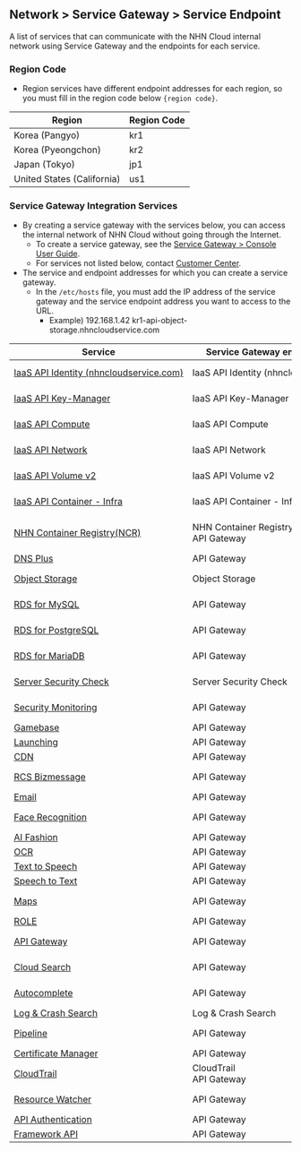## Network > Service Gateway > Service Endpoint

A list of services that can communicate with the NHN Cloud internal network using Service Gateway and the endpoints for each service.

### Region Code

* Region services have different endpoint addresses for each region, so you must fill in the region code below `{region code}`.

| Region | Region Code |
| --- | ----- |
| Korea (Pangyo) | kr1 |
| Korea (Pyeongchon) | kr2 |
| Japan (Tokyo) | jp1 |
| United States (California) | us1 |

### Service Gateway Integration Services

* By creating a service gateway with the services below, you can access the internal network of NHN Cloud without going through the Internet.
    * To create a service gateway, see the [Service Gateway > Console User Guide](/Network/Service%20Gateway/zh/console-guide/).
    * For services not listed below, contact [Customer Center](https://www.nhncloud.com/kr/support/inquiry).
* The service and endpoint addresses for which you can create a service gateway.
    * In the `/etc/hosts` file, you must add the IP address of the service gateway and the service endpoint address you want to access to the URL.
        * Example) 192.168.1.42 kr1-api-object-storage.nhncloudservice.com

| Service | Service Gateway endpoint name | Endpoint address |
| --- | ------------------ | -------- |
| [IaaS API Identity (nhncloudservice.com)](/Compute/Compute/zh/identity-api/#token) | IaaS API Identity (nhncloudservice.com) | https://api-identity-infrastructure.nhncloudservice.com |
| [IaaS API Key-Manager](/Network/Load%20Balancer/zh/public-api/) | IaaS API Key-Manager | https://{region code}-api-key-manager-infrastructure.nhncloudservice.com |
| [IaaS API Compute](/Compute/Instance/zh/public-api/) | IaaS API Compute | https://{region code}-api-instance-infrastructure.nhncloudservice.com |
| [IaaS API Network](/Network/VPC/zh/public-api/) | IaaS API Network | https://{region code}-api-network-infrastructure.nhncloudservice.com |
| [IaaS API Volume v2](/Storage/Block%20Storage/zh/public-api/) | IaaS API Volume v2 | https://{region code}-api-block-storage-infrastructure.nhncloudservice.com |
| [IaaS API Container - Infra](/Container/NKS/zh/public-api/) | IaaS API Container - Infra | https://{region code}-api-kubernetes-infrastructure.nhncloudservice.com |
| [NHN Container Registry(NCR)](/Container/NCR/zh/public-api) | NHN Container Registry(NCR)<br>API Gateway | User registry URI<br>https://{region code}-ncr.api.nhncloudservice.com |
| [DNS Plus](/Network/DNS%20Plus/zh/api-guide/) | API Gateway | https://dnsplus.api.nhncloudservice.com |
| [Object Storage](/Storage/Object%20Storage/zh/api-guide/) | Object Storage | https://{region code}-api-object-storage.nhncloudservice.com |
| [RDS for MySQL](/Database/RDS%20for%20MySQL/zh/api-guide-v3.0/) | API Gateway | https://{region code}-rds-mysql.api.nhncloudservice.com |
| [RDS for PostgreSQL](/Database/RDS%20for%20PostgreSQL/zh/api-guide-v1.0/) | API Gateway | https://{region code}-rds-postgres.api.nhncloudservice.com |
| [RDS for MariaDB](/Database/RDS%20for%20MariaDB/zh/api-guide-v3.0/) | API Gateway | https://{region code}-rds-mariadb.api.nhncloudservice.com |
| [Server Security Check](/Security/Server%20Security%20Check/zh/Overview/) | Server Security Check | https://api-serversecuritycheck.nhncloudservice.com |
| [Security Monitoring](/Security/Security%20Monitoring/zh/api-guide-v1.1/) | API Gateway | https://{region code}-secmon.api.nhncloudservice.com |
| [Gamebase](/Game/Gamebase/zh/api-guide/) | API Gateway | https://api-gamebase.nhncloudservice.com|
| [Launching](/Game/Launching/zh/api-guide/) | API Gateway | https://launching.api.nhncloudservice.com |
| [CDN](/Contents%20Delivery/CDN/zh/api-guide-v2.0/) | API Gateway | https://cdn.api.nhncloudservice.com |
| [RCS Bizmessage](/Notification/RCS%20Bizmessage/zh/api-guide/) | API Gateway | https://rcs-bizmessage.api.nhncloudservice.com |
| [Email](/Notification/Email/zh/api-guide/) | API Gateway | https://email.api.nhncloudservice.com |
| [Face Recognition](/AI%20Service/Face%20Recognition/zh/api-guide-v2.0/) | API Gateway | https://face-recognition.api.nhncloudservice.com |
| [AI Fashion](/AI%20Service/AI%20Fashion/zh/api-guide-v2.0/) | API Gateway | https://api-aifashion.nhncloudservice.com |
| [OCR](/AI%20Service/OCR/zh/general-ocr-api-guide/) | API Gateway | https://ocr.api.nhncloudservice.com |
| [Text to Speech](/AI%20Service/Text%20to%20Speech/zh/api-guide/) | API Gateway | https://speech.api.nhncloudservice.com |
| [Speech to Text](/AI%20Service/Speech%20to%20Text/zh/api-guide/) | API Gateway | https://speech.api.nhncloudservice.com |
| [Maps](/Application%20Service/Maps/zh/api-guide-v3.0/) | API Gateway | https://{region code}-maps.api.nhncloudservice.com |
| [ROLE](/Application%20Service/ROLE/zh/api-v3-guide/) | API Gateway | https://role.api.nhncloudservice.com |
| [API Gateway](/Application%20Service/API%20Gateway/zh/api-guide-v1.0/) | API Gateway | https://{region code}-apigateway.api.nhncloudservice.com |
| [Cloud Search](/Search/Cloud%20Search/zh/api-guide/api-v2.0-guide/) | API Gateway | https://{region code}-search.api.nhncloudservice.com |
| [Autocomplete](/Search/Autocomplete/zh/api-guide/api-v2.0-guide/) | API Gateway | https://{region code}-autocomplete.api.nhncloudservice.com |
| [Log & Crash Search](/Data%20&%20Analytics/Log%20&%20Crash%20Search/zh/api-guide/) | Log & Crash Search | https://api-logncrash.nhncloudservice.com |
| [Pipeline](/Dev%20Tools/Pipeline/zh/api-guide/) | API Gateway | https://{region code}-pipeline.api.nhncloudservice.com |
| [Certificate Manager](/Management/Certificate%20Manager/zh/api-guide-v1.1/) | API Gateway | https://certmanager.api.nhncloudservice.com |
| [CloudTrail](/Governance%20&%20Audit/CloudTrail/zh/api-guide/) | CloudTrail<br>API Gateway | https://cloud-trail.api.nhncloudservice.com |
| [Resource Watcher](/Governance%20&%20Audit/Resource%20Watcher/zh/api-v2-guide/) | API Gateway | https://resource-watcher.api.nhncloudservice.com |
| [API Authentication](/nhncloud/zh/public-api/api-authentication/) |  API Gateway | https://oauth.api.nhncloudservice.com | 
| [Framework API](/nhncloud/zh/public-api/framework-api/) |  API Gateway | https://core.api.nhncloudservice.com | 